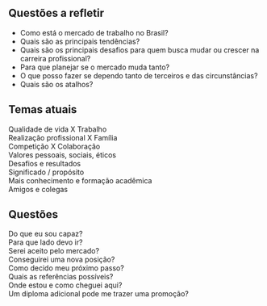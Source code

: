 ## Questões a refletir
* Como está o mercado de trabalho no Brasil?
* Quais são as principais tendências?
* Quais são os principais desafios para quem busca mudar ou crescer na carreira profissional?
* Para que planejar se o mercado muda tanto?
* O que posso fazer se dependo tanto de terceiros e das circunstâncias?
* Quais são os atalhos?

## Temas atuais
Qualidade de vida X Trabalho   
Realização profissional X Família  
Competição X Colaboração  
Valores pessoais, sociais, éticos  
Desafios e resultados  
Significado / propósito  
Mais conhecimento e formação acadêmica  
Amigos e colegas

## Questões
Do que eu sou capaz?  
Para que lado devo ir?  
Serei aceito pelo mercado?  
Conseguirei uma nova posição?  
Como decido meu próximo passo?  
Quais as referências possíveis?  
Onde estou e como cheguei aqui?  
Um diploma adicional pode me trazer uma promoção?

